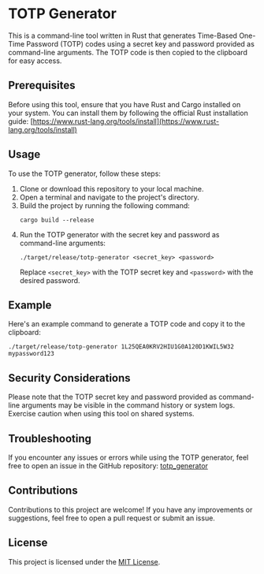 # TOTP Generator

This is a command-line tool written in Rust that generates Time-Based One-Time Password (TOTP) codes using a secret key and password provided as command-line arguments. The TOTP code is then copied to the clipboard for easy access.

## Prerequisites

Before using this tool, ensure that you have Rust and Cargo installed on your system. You can install them by following the official Rust installation guide: [https://www.rust-lang.org/tools/install](https://www.rust-lang.org/tools/install)

## Usage

To use the TOTP generator, follow these steps:

1. Clone or download this repository to your local machine.
2. Open a terminal and navigate to the project's directory.
3. Build the project by running the following command:
   ```
   cargo build --release
   ```
4. Run the TOTP generator with the secret key and password as command-line arguments:
   ```
   ./target/release/totp-generator <secret_key> <password>
   ```
   Replace `<secret_key>` with the TOTP secret key and `<password>` with the desired password.

## Example

Here's an example command to generate a TOTP code and copy it to the clipboard:

```
./target/release/totp-generator 1L25QEA0KRV2HIU1G0A120D1KWIL5W32 mypassword123
```

## Security Considerations

Please note that the TOTP secret key and password provided as command-line arguments may be visible in the command history or system logs. Exercise caution when using this tool on shared systems.

## Troubleshooting

If you encounter any issues or errors while using the TOTP generator, feel free to open an issue in the GitHub repository: [totp_generator](https://github.com/Ad1n/totp_generator)

## Contributions

Contributions to this project are welcome! If you have any improvements or suggestions, feel free to open a pull request or submit an issue.

## License

This project is licensed under the [MIT License](LICENSE).
